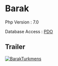 # Barak

Php Version : 7.0

Database Access : [PDO](http://php.net/manual/tr/book.pdo.php)

## Trailer


[![BarakTurkmens](https://img.youtube.com/vi/cYNnHN5w1ok/0.jpg)](https://www.youtube.com/watch?v=cYNnHN5w1ok)

